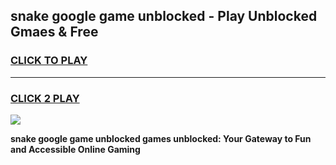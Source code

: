
## snake google game unblocked - Play Unblocked Gmaes & Free
<h3>
<a href="https://premium.freeplayer.one?title=snake_google_game_unblocked&ref=19F">CLICK TO PLAY</a></h3>
<hr>

<h3>
<a href="https://premium.freeplayer.one?title=snake_google_game_unblocked&ref=19F">CLICK 2 PLAY</a>
  
</h3>

<a href="https://premium.freeplayer.one?title=snake_google_game_unblocked&ref=19F/"><img src="https://clearcache.store/games.png"></a>


**snake google game unblocked games unblocked: Your Gateway to Fun and Accessible Online Gaming**
